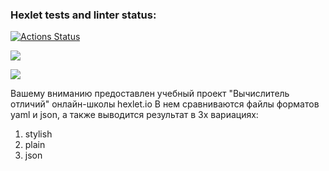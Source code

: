 ### Hexlet tests and linter status:
[![Actions Status](https://github.com/tyranich/python-project-lvl2/workflows/hexlet-check/badge.svg)](https://github.com/tyranich/python-project-lvl2/actions)

<a href="https://codeclimate.com/github/tyranich/python-project-lvl2/maintainability"><img src="https://api.codeclimate.com/v1/badges/a77cf481724eaab4ed57/maintainability" /></a>

<a href="https://codeclimate.com/github/tyranich/python-project-lvl2/test_coverage"><img src="https://api.codeclimate.com/v1/badges/a77cf481724eaab4ed57/test_coverage" /></a>


Вашему вниманию предоставлен учебный проект "Вычислитель отличий" онлайн-школы hexlet.io В нем сравниваются файлы форматов yaml и json, а также выводится результат в 3х вариациях:

1. stylish 
2. plain 
3. json 

